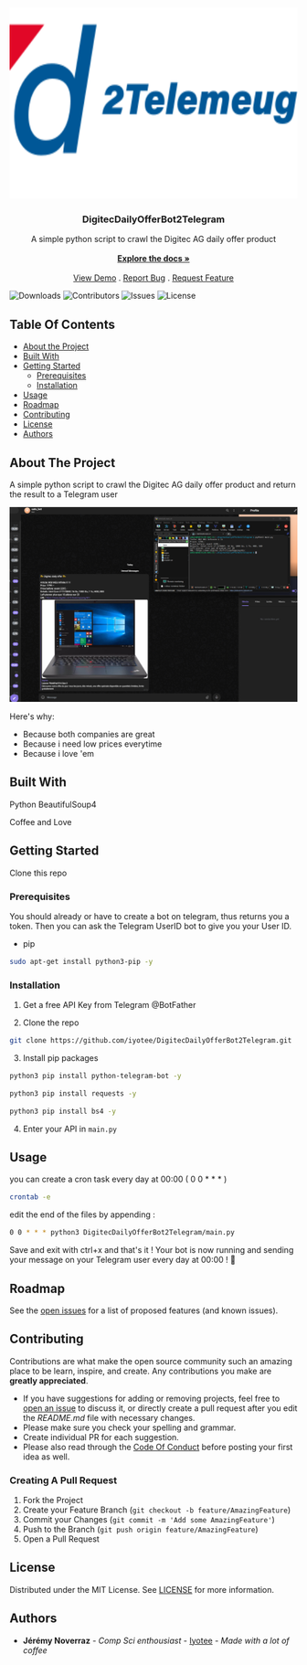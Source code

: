 <p align="center">
  <a href="https://github.com/Iyotee/DigitecDailyOfferBot2Telegram">
    <img src="images/logo.svg" alt="Logo" width="669" height="335">
  </a>

  <h3 align="center">DigitecDailyOfferBot2Telegram</h3>

  <p align="center">
    A simple python script to crawl the Digitec AG daily offer product
    <br/>
    <br/>
    <a href="https://github.com/Iyotee/DigitecDailyOfferBot2Telegram"><strong>Explore the docs »</strong></a>
    <br/>
    <br/>
    <a href="https://github.com/Iyotee/DigitecDailyOfferBot2Telegram">View Demo</a>
    .
    <a href="https://github.com/Iyotee/DigitecDailyOfferBot2Telegram/issues">Report Bug</a>
    .
    <a href="https://github.com/Iyotee/DigitecDailyOfferBot2Telegram/issues">Request Feature</a>
  </p>
</p>

![Downloads](https://img.shields.io/github/downloads/Iyotee/DigitecPriceNAvailabilityBot/total) ![Contributors](https://img.shields.io/github/contributors/Iyotee/DigitecPriceNAvailabilityBot?color=dark-green) ![Issues](https://img.shields.io/github/issues/Iyotee/DigitecPriceNAvailabilityBot) ![License](https://img.shields.io/github/license/Iyotee/DigitecPriceNAvailabilityBot)


## Table Of Contents

* [About the Project](#about-the-project)
* [Built With](#built-with)
* [Getting Started](#getting-started)
  * [Prerequisites](#prerequisites)
  * [Installation](#installation)
* [Usage](#usage)
* [Roadmap](#roadmap)
* [Contributing](#contributing)
* [License](#license)
* [Authors](#authors)


## About The Project


A simple python script to crawl the Digitec AG daily offer product and return the result to a Telegram user

![Screen Shot](images/screenshot2.png)

Here's why:

* Because both companies are great
* Because i need low prices everytime
* Because i love 'em


## Built With

Python
BeautifulSoup4

Coffee and Love

## Getting Started

Clone this repo

### Prerequisites

You should already or have to create a bot on telegram, thus returns you a token. Then you can ask the Telegram UserID bot to give you your User ID.

* pip

```sh
sudo apt-get install python3-pip -y
```

### Installation

1. Get a free API Key from Telegram @BotFather

2. Clone the repo

```sh
git clone https://github.com/iyotee/DigitecDailyOfferBot2Telegram.git
```

3. Install pip packages

```sh
python3 pip install python-telegram-bot -y
```

```sh
python3 pip install requests -y
```

```sh
python3 pip install bs4 -y
```

4. Enter your API in `main.py`


## Usage

you can create a cron task every day at 00:00 ( 0 0 * * * ) 

```sh
crontab -e
```
edit the end of the files by appending :
```sh
0 0 * * * python3 DigitecDailyOfferBot2Telegram/main.py
```

Save and exit with ctrl+x and that's it ! Your bot is now running and sending your message on your Telegram user every day at 00:00 ! 🎊


## Roadmap

See the [open issues](https://github.com/Iyotee/DigitecDailyOfferBot2Telegram/issues) for a list of proposed features (and known issues).

## Contributing

Contributions are what make the open source community such an amazing place to be learn, inspire, and create. Any contributions you make are **greatly appreciated**.
* If you have suggestions for adding or removing projects, feel free to [open an issue](https://github.com/Iyotee/DigitecDailyOfferBot2Telegram/issues/new) to discuss it, or directly create a pull request after you edit the *README.md* file with necessary changes.
* Please make sure you check your spelling and grammar.
* Create individual PR for each suggestion.
* Please also read through the [Code Of Conduct](https://github.com/Iyotee/DigitecDailyOfferBot2Telegram/blob/main/CODE_OF_CONDUCT.md) before posting your first idea as well.

### Creating A Pull Request

1. Fork the Project
2. Create your Feature Branch (`git checkout -b feature/AmazingFeature`)
3. Commit your Changes (`git commit -m 'Add some AmazingFeature'`)
4. Push to the Branch (`git push origin feature/AmazingFeature`)
5. Open a Pull Request

## License

Distributed under the MIT License. See [LICENSE](https://github.com/Iyotee/DigitecDailyOfferBot2Telegram/blob/main/LICENSE.md) for more information.

## Authors

* **Jérémy Noverraz** - *Comp Sci enthousiast* - [Iyotee](https://github.com/iyotee/) - *Made with a lot of coffee*
